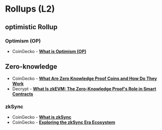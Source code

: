 # Rollups (L2)

## optimistic Rollup

### Optimism (OP)
- CoinGecko - [**What is Optimism (OP)**](https://www.coingecko.com/learn/what-is-optimism-op)

## Zero-knowledge

- CoinGecko - [**What Are Zero Knowledge Proof Coins and How Do They Work**](https://www.coingecko.com/learn/zero-knowledge-proofs-and-zk-rollups)
- Decrypt - [**What Is zkEVM: The Zero-Knowledge Proof's Role in Smart Contracts**](https://decrypt.co/resources/what-is-zkevm)

### zkSync

- CoinGecko - [**What is zkSync**](https://www.coingecko.com/learn/what-is-zksync)
- CoinGecko - [**Exploring the zkSync Era Ecosystem**](https://www.coingecko.com/learn/zksync-ecosystem)
